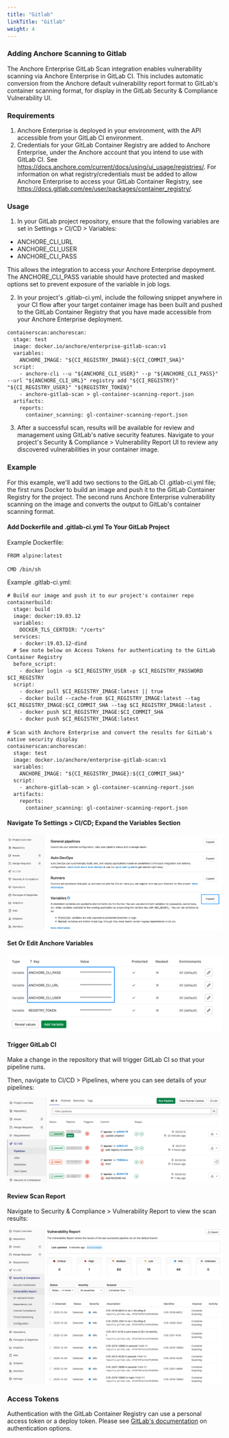 ```yaml
---
title: "Gitlab"
linkTitle: "Gitlab"
weight: 4
---
```


### Adding Anchore Scanning to Gitlab

The Anchore Enterprise GitLab Scan integration enables vulnerability scanning via Anchore Enterprise in GitLab CI. This includes automatic conversion from the Anchore default vulnerability report format to GitLab's container scanning format, for display in the GitLab Security & Compliance Vulnerability UI.


### Requirements

1. Anchore Enterprise is deployed in your environment, with the API accessible from your GitLab CI environment.
1. Credentials for your GitLab Container Registry are added to Anchore Enterprise, under the Anchore account that you intend to use with GitLab CI. See https://docs.anchore.com/current/docs/using/ui_usage/registries/.  For information on what registry/credentials must be added to allow Anchore Enterprise to access your GitLab Container Registry, see https://docs.gitlab.com/ee/user/packages/container_registry/.

### Usage

1. In your GitLab project repository, ensure that the following variables are set in Settings > CI/CD > Variables:
- ANCHORE_CLI_URL
- ANCHORE_CLI_USER
- ANCHORE_CLI_PASS

This allows the integration to access your Anchore Enterprise depoyment.  The ANCHORE_CLI_PASS variable should have protected and masked options set to prevent exposure of the variable in job logs.

2. In your project's .gitlab-ci.yml, include the following snippet anywhere in your CI flow after your target container image has been built and pushed to the GitLab Container Registry that you have made accessible from your Anchore Enterprise deployment.

```
containerscan:anchorescan:
  stage: test
  image: docker.io/anchore/enterprise-gitlab-scan:v1
  variables:
    ANCHORE_IMAGE: "${CI_REGISTRY_IMAGE}:${CI_COMMIT_SHA}"
  script:
    - anchore-cli --u "${ANCHORE_CLI_USER}" --p "${ANCHORE_CLI_PASS}" --url "${ANCHORE_CLI_URL}" registry add "${CI_REGISTRY}" "${CI_REGISTRY_USER}" "${REGISTRY_TOKEN}"
    - anchore-gitlab-scan > gl-container-scanning-report.json
  artifacts:
    reports:
      container_scanning: gl-container-scanning-report.json
```

3. After a successful scan, results will be available for review and management using GitLab's native security features. Navigate to your project's Security & Compliance > Vulnerability Report UI to review any discovered vulnerabilities in your container image.

### Example

For this example, we'll add two sections to the GitLab CI .gitlab-ci.yml file; the first runs Docker to build an image and push it to the GitLab Container Registry for the project. The second runs Anchore Enterprise vulnerability scanning on the image and converts the output to GitLab's container scanning format.

#### Add Dockerfile and .gitlab-ci.yml To Your GitLab Project

Example Dockerfile:
```
FROM alpine:latest

CMD /bin/sh
```

Example .gitlab-ci.yml:

```
# Build our image and push it to our project's container repo
containerbuild:
  stage: build
  image: docker:19.03.12
  variables:
    DOCKER_TLS_CERTDIR: "/certs"
  services:
    - docker:19.03.12-dind
  # See note below on Access Tokens for authenticating to the GitLab Container Registry
  before_script:
    - docker login -u $CI_REGISTRY_USER -p $CI_REGISTRY_PASSWORD $CI_REGISTRY
  script:
    - docker pull $CI_REGISTRY_IMAGE:latest || true
    - docker build --cache-from $CI_REGISTRY_IMAGE:latest --tag $CI_REGISTRY_IMAGE:$CI_COMMIT_SHA --tag $CI_REGISTRY_IMAGE:latest .
    - docker push $CI_REGISTRY_IMAGE:$CI_COMMIT_SHA
    - docker push $CI_REGISTRY_IMAGE:latest

# Scan with Anchore Enterprise and convert the results for GitLab's native security display
containerscan:anchorescan:
  stage: test
  image: docker.io/anchore/enterprise-gitlab-scan:v1
  variables:
    ANCHORE_IMAGE: "${CI_REGISTRY_IMAGE}:${CI_COMMIT_SHA}"
  script:
    - anchore-gitlab-scan > gl-container-scanning-report.json
  artifacts:
    reports:
      container_scanning: gl-container-scanning-report.json
```

#### Navigate To Settings > CI/CD; Expand the Variables Section

![Expand Variables](expand-variables.png)

#### Set Or Edit Anchore Variables

![Set Variables](gitlab-variables.png)

#### Trigger GitLab CI

Make a change in the repository that will trigger GitLab CI so that your pipeline runs.

Then, navigate to CI/CD > Pipelines, where you can see details of your pipelines:

![CI/CD > Pipelines](pipelines.png)

#### Review Scan Report

Navigate to Security & Compliance > Vulnerability Report to view the scan results:

![Vulnerability Report](report.png)

### Access Tokens

Authentication with the GitLab Container Registry can use a personal access token or a deploy token.  Please see [GitLab's documentation](https://docs.gitlab.com/ee/user/packages/container_registry/index.html#authenticate-with-the-container-registry) on authentication options.


